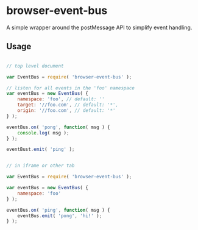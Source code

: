 
# browser-event-bus

A simple wrapper around the postMessage API to simplify event handling.

## Usage

```javascript

// top level document

var EventBus = require( 'browser-event-bus' );

// listen for all events in the 'foo' namespace
var eventBus = new EventBus( {
    namespace: 'foo', // default: ''
    target: '//foo.com', // default: '*',
    origin: '//foo.com', // default: '*'
} );

eventBus.on( 'pong', function( msg ) {
    console.log( msg );
} );

eventBust.emit( 'ping' );

```

```javascript

// in iframe or other tab

var EventBus = require( 'browser-event-bus' );

var eventBus = new EventBus( {
    namespace: 'foo'
} );

eventBus.on( 'ping', function( msg ) {
    eventBus.emit( 'pong', 'hi!' );
} );


```
